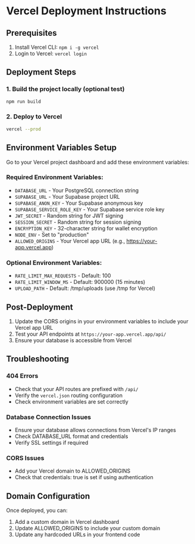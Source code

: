 # Vercel Deployment Instructions

## Prerequisites
1. Install Vercel CLI: `npm i -g vercel`
2. Login to Vercel: `vercel login`

## Deployment Steps

### 1. Build the project locally (optional test)
```bash
npm run build
```

### 2. Deploy to Vercel
```bash
vercel --prod
```

## Environment Variables Setup

Go to your Vercel project dashboard and add these environment variables:

### Required Environment Variables:
- `DATABASE_URL` - Your PostgreSQL connection string
- `SUPABASE_URL` - Your Supabase project URL
- `SUPABASE_ANON_KEY` - Your Supabase anonymous key
- `SUPABASE_SERVICE_ROLE_KEY` - Your Supabase service role key
- `JWT_SECRET` - Random string for JWT signing
- `SESSION_SECRET` - Random string for session signing
- `ENCRYPTION_KEY` - 32-character string for wallet encryption
- `NODE_ENV` - Set to "production"
- `ALLOWED_ORIGINS` - Your Vercel app URL (e.g., https://your-app.vercel.app)

### Optional Environment Variables:
- `RATE_LIMIT_MAX_REQUESTS` - Default: 100
- `RATE_LIMIT_WINDOW_MS` - Default: 900000 (15 minutes)
- `UPLOAD_PATH` - Default: /tmp/uploads (use /tmp for Vercel)

## Post-Deployment

1. Update the CORS origins in your environment variables to include your Vercel app URL
2. Test your API endpoints at `https://your-app.vercel.app/api/`
3. Ensure your database is accessible from Vercel

## Troubleshooting

### 404 Errors
- Check that your API routes are prefixed with `/api/`
- Verify the `vercel.json` routing configuration
- Check environment variables are set correctly

### Database Connection Issues
- Ensure your database allows connections from Vercel's IP ranges
- Check DATABASE_URL format and credentials
- Verify SSL settings if required

### CORS Issues
- Add your Vercel domain to ALLOWED_ORIGINS
- Check that credentials: true is set if using authentication

## Domain Configuration

Once deployed, you can:
1. Add a custom domain in Vercel dashboard
2. Update ALLOWED_ORIGINS to include your custom domain
3. Update any hardcoded URLs in your frontend code
